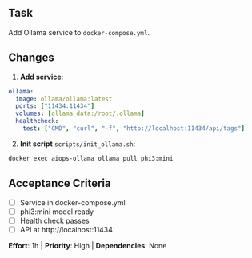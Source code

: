 ## Task
Add Ollama service to `docker-compose.yml`.

## Changes

1. **Add service**:
```yaml
ollama:
  image: ollama/ollama:latest
  ports: ["11434:11434"]
  volumes: [ollama_data:/root/.ollama]
  healthcheck:
    test: ["CMD", "curl", "-f", "http://localhost:11434/api/tags"]
```

2. **Init script** `scripts/init_ollama.sh`:
```bash
docker exec aiops-ollama ollama pull phi3:mini
```

## Acceptance Criteria
- [ ] Service in docker-compose.yml
- [ ] phi3:mini model ready
- [ ] Health check passes
- [ ] API at http://localhost:11434

**Effort**: 1h | **Priority**: High | **Dependencies**: None
